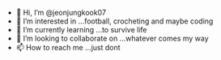 - 👋 Hi, I’m @jeonjungkook07
- 👀 I’m interested in ...football, crocheting and maybe coding
- 🌱 I’m currently learning ...to survive life
- 💞️ I’m looking to collaborate on ...whatever comes my way
- 📫 How to reach me ...just dont

<!---
jeonjungkook07/jeonjungkook07 is a ✨ special ✨ repository because its `README.md` (this file) appears on your GitHub profile.
You can click the Preview link to take a look at your changes.
--->
